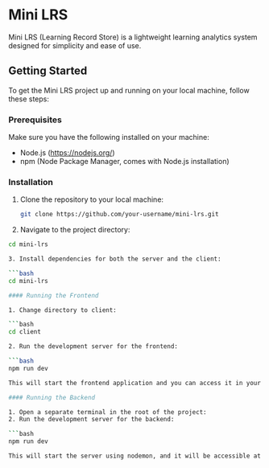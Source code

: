 # Mini LRS

Mini LRS (Learning Record Store) is a lightweight learning analytics system designed for simplicity and ease of use.

## Getting Started

To get the Mini LRS project up and running on your local machine, follow these steps:

### Prerequisites

Make sure you have the following installed on your machine:

- Node.js (https://nodejs.org/)
- npm (Node Package Manager, comes with Node.js installation)

### Installation

1. Clone the repository to your local machine:

   ```bash
   git clone https://github.com/your-username/mini-lrs.git

2. Navigate to the project directory:

  ```bash
  cd mini-lrs

3. Install dependencies for both the server and the client:

  ```bash
  cd mini-lrs

#### Running the Frontend

1. Change directory to client:

  ```bash
  cd client

2. Run the development server for the frontend:

  ```bash
  npm run dev

This will start the frontend application and you can access it in your browser at http://localhost:3000.

#### Running the Backend

1. Open a separate terminal in the root of the project:
2. Run the development server for the backend:

  ```bash
  npm run dev

This will start the server using nodemon, and it will be accessible at http://localhost:10000.
